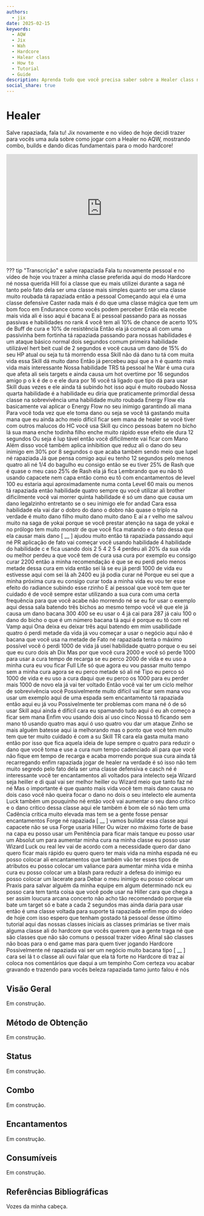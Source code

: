 ```yaml
---
authors:
  - jix
date: 2025-02-15
keywords:
  - AQW
  - Jix
  - Wah
  - Hardcore
  - Halear class
  - How to
  - Tutorial
  - Guide
description: Aprenda tudo que você precisa saber sobre a Healer class neste tutorial.
social_share: true
--- 
```

# Healer

Salve rapaziada, fala tu! Jix novamente e no vídeo de hoje decidi trazer para vocês uma aula sobre como jogar com a Healer no AQW, mostrando combo, builds e dando dicas fundamentais para o modo hardcore!

<div style="position: relative; width: 100%; padding-bottom: 56.25%; height: 0; overflow: hidden;">
  <iframe 
    src="https://www.youtube.com/embed/zk1VZRqCVZI" 
    title="YouTube video player" 
    frameborder="0" 
    allow="accelerometer; autoplay; clipboard-write; encrypted-media; gyroscope; picture-in-picture; web-share" 
    referrerpolicy="strict-origin-when-cross-origin" 
    allowfullscreen 
    style="position: absolute; top: 0; left: 0; width: 100%; height: 100%;"
  ></iframe>
</div>

??? tip "Transcrição"
    e salve rapaziada Fala tu novamente pessoal e no vídeo de hoje vou trazer a minha classe preferida aqui do modo Hardcore né nossa querida Hill foi a classe que eu mais utilizei durante a saga né tanto pelo fato dela ser uma classe mais simples quanto ser uma classe muito roubada tá rapaziada então a pessoal Começando aqui ela é uma classe defensive Caster nada mais é do que uma classe mágica que tem um bom foco em Endurance como vocês podem perceber Então ela recebe mais vida ali é isso aqui é bacana E aí pessoal passando para as nossas passivas e habilidades no rank 4 você tem ali 10% de chance de acerto 10% de Buff de cura e 10% de resistência Então ela já começa ali com uma passivinha bem fortinha tá rapaziada passando para nossas habilidades é um ataque básico normal dois segundos comum primeira habilidade utilizável hert beit cual de 2 segundos e você causa um dano de 15% do seu HP atual ou seja tu tá morrendo essa Skill não dá dano tu tá com muita vida essa Skill dá muito dano Então já percebeu aqui que a h é quanto mais vida mais interessante Nossa habilidade TRS tá pessoal he War é uma cura que afeta ali seis targets e ainda causa um hot overtime por 16 segundos amigo p o k é de o e ele dura por 16 você tá ligado que tipo dá para usar Skill duas vezes e ele ainda tá subindo hot isso aqui é muito roubado Nossa quarta habilidade é a habilidade eu diria que praticamente primordial dessa classe na sobrevivência uma habilidade muito roubada Energy Flow ela basicamente vai aplicar o Energy Flow no seu inimigo garantindo ali mana Para você toda vez que ele toma dano ou seja se você tá gastando muita mana que eu ainda acho meio difícil ficar sem mana de healer se você tiver com outros malucos do HC você usa Skill qu cinco pessoas batem no bicho lá sua mana enche todinha filho enche muito rápido esse efeito ele dura 12 segundos Ou seja é lup tável então você dificilmente vai ficar com Mano Além disso você também aplica inhibition que reduz ali o dano do seu inimigo em 30% por 8 segundos o que acaba também sendo meio que lupel né rapaziada Já que pensa comigo aqui eu tenho 12 segundos pelo menos quatro ali né 1/4 do bagulho eu consigo então se eu tiver 25% de Rash que é quase o meu caso 25% de Rash ela já fica Lembrando que eu não tô usando capacete nem capa então como eu tô com encantamentos de level 100 eu estaria aqui aproximadamente numa conta Level 60 mais ou menos tá rapaziada então habilidade quatro sempre qu você utilizar ali brother dificilmente você vai morrer quinta habilidade é só um dano que causa um dano legalzinho entretanto se o seu inimigo ele for andad Cara essa habilidade ela vai dar o dobro do dano o dobro não quase o triplo na verdade é muito dano filho muito dano muito dano E aí a r velho me salvou muito na saga de yokai porque se você prestar atenção na saga de yokai e no prólogo tem muito monstr de que você fica matando e o fato dessa que ela causar mais dano [ __ ] ajudou muito então tá rapaziada passando aqui né PR aplicação de fato vai começar você usando habilidade 4 habilidade do habilidade c e fica usando dois 2 5 4 2 5 4 perdeu ali 20% da sua vida ou melhor perdeu a que você tem de cura usa cura por exemplo eu consigo curar 2200 então a minha recomendação é que se eu perdi pelo menos metade dessa cura em vida então sei lá se eu já perdi 1000 de vida eu estivesse aqui com sei lá ah 2400 eu já podia curar né Porque eu sei que a minha próxima cura eu consigo curar toda a minha vida eu vou ter esse efeito do radiance subindo esse rzinho E aí pessoal que você tem que ter cuidado é de você sempre estar utilizando a sua cura com uma certa frequência para que você acabe não morrendo né se eu for usar o exemplo aqui dessa sala batendo três bichos ao mesmo tempo você vê que ele já causa um dano bacana 300 400 se eu usar o 4 já cai para 287 já caiu 100 o dano do bicho o que é um número bacana tá aqui é porque eu tô com rel Vamp aqui Ona deixa eu deixar três aqui batendo em mim usabilidade quatro ó perdi metade da vida já vou começar a usar o negócio aqui não é bacana que você usa na metade de Fato né rapaziada tenta o máximo possível você ó perdi 1000 de vida já usei habilidade quatro porque o eu sei que eu curo dois ah Dix Mas por que você cura 2000 e você só perde 1000 para usar a cura tempo de recarga se eu perco 2000 de vida e eu uso a minha cura eu vou ficar Full Life só que agora eu vou passar muito tempo sem a minha cura agora se eu perco metade só ali né Tipo eu perco só 1000 de vida e eu uso a cura daqui que eu perco os 1000 para eu perder mais 1000 de novo ela já vai ter voltado Então você vai ter um ciclo melhor de sobrevivência você Possivelmente muito difícil vai ficar sem mana vou usar um exemplo aqui de uma espada sem encantamento tá rapaziada então aqui eu já vou Possivelmente ter problemas com mana né ó de só usar Skill aqui ainda é difícil cara eu spamando tudo aqui ó eu ah começo a ficar sem mana Enfim vou usando dois aí uso cinco Nossa tô ficando sem mano tô usando quatro mas aqui ó uso quatro vou dar um ataque Zinho se mais alguém batesse aqui ia melhorando mas o ponto que você tem muito tem que ter muito cuidado é com a su Skill TR cara ela gasta muita mano então por isso que fica aquela ideia de lupe sempre o quatro para reduzir o dano que você toma e use a cura num tempo cadenciado ali para que você não fique em tempo de recarga e acaba morrendo porque sua cura ainda tá recarregando enfim rapaziada jogar de healer na verdade é só isso não tem muito segredo pelo fato dela ser uma classe defensiva e casch né é interessante você ter encantamentos ali voltados para intelecto seja Wizard seja heiller e di qual vai ser melhor heiller ou Wizard meio que tanto faz né né Mas o importante é que quanto mais vida você tem mais dano causa no dois caso você não queira focar o dano no dois o seu intelecto ele aumenta Luck também um pouquinho né então você vai aumentar o seu dano crítico e o dano crítico dessa classe aqui ele também é bom ele só não tem uma Cadência crítica muito elevada mas tem se a gente fosse pensar encantamentos Forge né rapaziada [ __ ] vamos buildar essa classe aqui capacete não se usa Forge usaria Hiller Ou wizer no máximo forte de base na capa eu posso usar um Penitência para ficar mais tanque eu posso usar um Absolut um para aumentar minha cura na minha classe eu posso usar Wizard Luck ou real lev vai de acordo com a necessidade quero dar dano quero ficar mais rápido eu quero quero ter mais vida na minha espada né eu posso colocar ali encantamentos que também vão ter esses tipos de atributos eu posso colocar um valiance para aumentar minha vida e minha cura eu posso colocar um a blash para reduzir a defesa do inimigo eu posso colocar um lacerate para Debar o meu inimigo eu posso colocar um Praxis para salvar alguém da minha equipe em algum determinado nck eu posso cara tem tanta coisa que você pode usar na Hiller cara que chega a ser assim loucura arcana concerto não acho tão recomendado porque ela bate um target só e bate a cada 2 segundos mas ainda daria para usar então é uma classe voltada para suporte tá rapaziada enfim mpo do vídeo de hoje com isso espero que tenham gostado tá pessoal desse último tutorial aqui das nossas classes iniciais as classes primárias se tiver mais alguma classe ali do hardcore que vocês querem que a gente traga né que são classes que não são comuns o pessoal trazer vídeo Afinal são classes não boas para o end game mas para quem tiver jogando Hardcore Possivelmente né rapaziada vai ser um negócio muito bacana tipo [ __ ] cara sei lá t o classe ali ouvi falar que ela tá forte no Hardcore di traz aí coloca nos comentários que daqui a um tempinho Com certeza vou acabar gravando e trazendo para vocês beleza rapaziada tamo junto falou é nós

## Visão Geral

Em construção.

## Método de Obtenção

Em construção.

## Status

Em construção.

## Combo

Em construção.

## Encantamentos

Em construção.

## Consumíveis

Em construção.

## Referências Bibliográficas
Vozes da minha cabeça.
